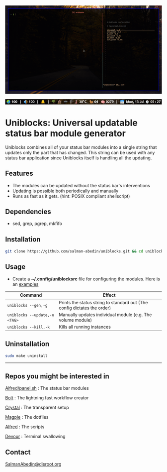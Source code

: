 ![](preview.gif)

![](screenshot.png)

# Uniblocks: Universal updatable status bar module generator

Uniblocks combines all of your status bar modules into a single string that updates only the part that has changed. This string can be used with any status bar application since Uniblocks itself is handling all the updating.

## Features

-  The modules can be updated without the status bar's interventions
-  Updating is possible both periodically and manually
-  Runs as fast as it gets. (hint: POSIX compliant shellscript)

## Dependencies

-  sed, grep, pgrep, mkfifo

## Installation

```sh
git clone https://github.com/salman-abedin/uniblocks.git && cd uniblocks && sudo make install
```

## Usage

-  Create a **~/.config/uniblocksrc** file for configuring the modules.
   Here is an [examples](https://github.com/salman-abedin/uniblocks/blob/master/example_config)

| Command                       | Effect                                                                   |
| ----------------------------- | ------------------------------------------------------------------------ |
| `uniblocks --gen,-g`          | Prints the status string to standard out (The config dictates the order) |
| `uniblocks --update,-u <TAG>` | Manually updates individual module (e.g. The volume module)              |
| `uniblocks --kill,-k`         | Kills all running instances                                              |

## Uninstallation

```sh
sudo make uninstall
```

---

## Repos you might be interested in

[Alfred/panel.sh](https://github.com/salman-abedin/alfred/blob/master/panel.sh)
: The status bar modules

[Bolt](https://github.com/salman-abedin/bolt)
: The lightning fast workflow creator

[Crystal](https://github.com/salman-abedin/crystal)
: The transparent setup

[Magpie](https://github.com/salman-abedin/magpie)
: The dotfiles

[Alfred](https://github.com/salman-abedin/alfred)
: The scripts

[Devour](https://github.com/salman-abedin/devour)
: Terminal swallowing

## Contact

SalmanAbedin@disroot.org

